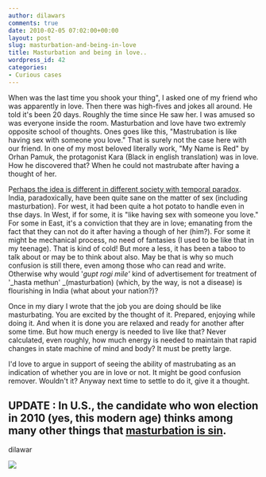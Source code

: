 ```yaml
---
author: dilawars
comments: true
date: 2010-02-05 07:02:00+00:00
layout: post
slug: masturbation-and-being-in-love
title: Masturbation and being in love..
wordpress_id: 42
categories:
- Curious cases
---
```


When was the last time you shook your thing", I asked one of my friend who was apparently in love. Then there was high-fives and jokes all around. He told it's been 20 days. Roughly the time since He saw her. I was amused so was everyone inside the room. Masturbation and love have two extremly opposite school of thoughts. Ones goes like this, "Mastrubation is like having sex with someone you love." That is surely not the case here with our friend. In one of my most beloved literally work, "My Name is Red" by Orhan Pamuk, the protagonist Kara (Black in english translation) was in love. How he discovered that? When he could not mastrubate after having a thought of her.  
  
P[erhaps the idea is different in different society with temporal paradox](http://www.springerlink.com/content/r407h39183426645/). India, paradoxically, have been quite sane on the matter of sex (including masturbation). For west, it had been quite a hot potato to handle even in thse days. In West, if for some, it is "like having sex with someone you love." For some in East, it's a conviction that they are in love; emanating from the fact that they can not do it after having a though of her (him?). For some it might be mechanical process, no need of fantasies (I used to be like that in my teenage). That is kind of cold! But more a less, it has been a taboo to talk about or may be to think about also. May be that is why so much confusion is still there, even among those who can read and write. Otherwise why would '_gupt rogi mile'_ kind of advertisement for treatment of '_hasta methun' _(masturbation) (which, by the way, is not a disease) is flourishing in India (what about your nation?)?  
  
Once in my diary I wrote that the job you are doing should be like masturbating. You are excited by the thought of it. Prepared, enjoying while doing it. And when it is done you are relaxed and ready for another after some time. But how much energy is needed to live like that? Never calculated, even roughly, how much energy is needed to maintain that rapid changes in state machine of mind and body? It must be pretty large.  
  
  
I'd love to argue in support of seeing the ability of mastrubating as an indication of whether you are in love or not. It might be good confusion remover. Wouldn't it? Anyway next time to settle to do it, give it a thought.  
  
UPDATE : In U.S., the candidate who won election in 2010 (yes, this modern age) thinks among many other things that [masturbation is sin](http://www.guardian.co.uk/world/2010/sep/15/christine-odonnell-delaware-midterms).   
--  
dilawar

![](https://blogger.googleusercontent.com/tracker/3794193585985230867-6536999992062736669?l=dilawarsays.blogspot.com)
